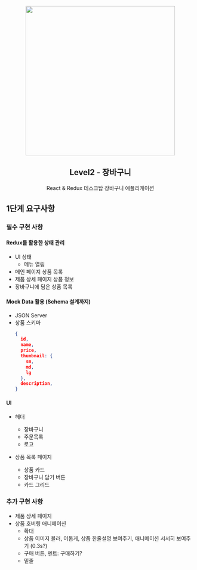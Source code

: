 <p align="middle" >
  <img src="https://techcourse-storage.s3.ap-northeast-2.amazonaws.com/3e6c6f30b11d4b098b5a3e81be19ce3a" width="400">
</p>
<h2 align="middle">Level2 - 장바구니</h2>
<p align="middle">React & Redux 데스크탑 장바구니 애플리케이션</p>
</p>

## 1단계 요구사항

### 필수 구현 사항

#### Redux를 활용한 상태 관리

- UI 상태
  - 메뉴 열림
- 메인 페이지 상품 목록
- 제품 상세 페이지 상품 정보
- 장바구니에 담은 상품 목록

#### Mock Data 활용 (Schema 설계까지)

- JSON Server
- 상품 스키마
  ```json
  {
    id,
    name,
    price,
    thumbnail: {
      sm,
      md,
      lg
    },
    description,
  }
  ```

#### UI

- 헤더

  - 장바구니
  - 주문목록
  - 로고

- 상품 목록 페이지

  - 상품 카드
  - 장바구니 담기 버튼
  - 카드 그리드

### 추가 구현 사항

- 제품 상세 페이지
- 상품 호버링 애니메이션
  - 확대
  - 상품 이미지 블러, 어둡게, 상품 한줄설명 보여주기, 애니메이션 서서히 보여주기 (0.3s?)
  - 구매 버튼, 멘트: 구매하기?
  - 밑줄
